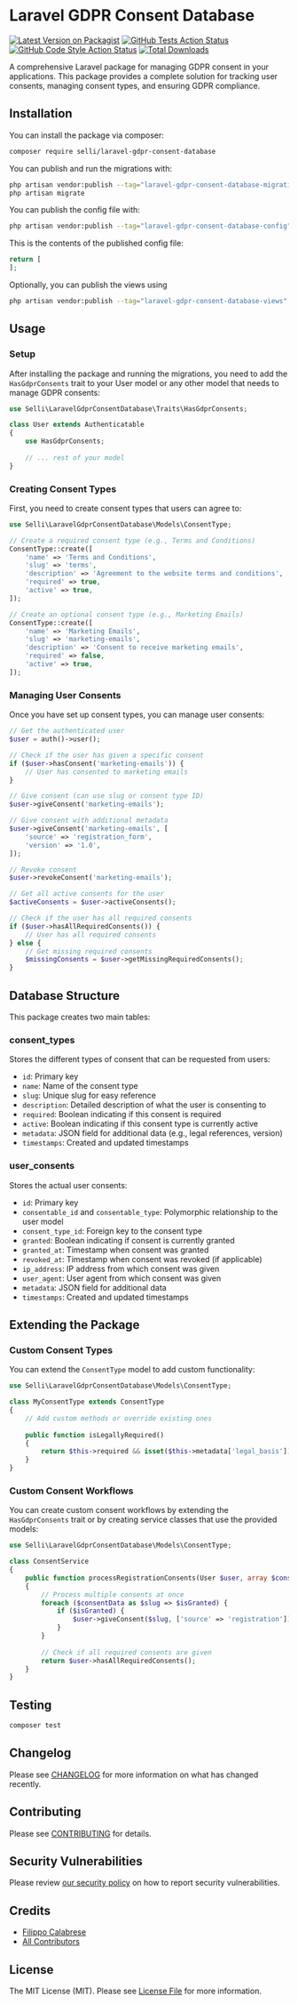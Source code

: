 # Laravel GDPR Consent Database

[![Latest Version on Packagist](https://img.shields.io/packagist/v/selli/laravel-gdpr-consent-database.svg?style=flat-square)](https://packagist.org/packages/selli/laravel-gdpr-consent-database)
[![GitHub Tests Action Status](https://img.shields.io/github/actions/workflow/status/selli/laravel-gdpr-consent-database/run-tests.yml?branch=main&label=tests&style=flat-square)](https://github.com/selli/laravel-gdpr-consent-database/actions?query=workflow%3Arun-tests+branch%3Amain)
[![GitHub Code Style Action Status](https://img.shields.io/github/actions/workflow/status/selli/laravel-gdpr-consent-database/fix-php-code-style-issues.yml?branch=main&label=code%20style&style=flat-square)](https://github.com/selli/laravel-gdpr-consent-database/actions?query=workflow%3A"Fix+PHP+code+style+issues"+branch%3Amain)
[![Total Downloads](https://img.shields.io/packagist/dt/selli/laravel-gdpr-consent-database.svg?style=flat-square)](https://packagist.org/packages/selli/laravel-gdpr-consent-database)

A comprehensive Laravel package for managing GDPR consent in your applications. This package provides a complete solution for tracking user consents, managing consent types, and ensuring GDPR compliance.

## Installation

You can install the package via composer:

```bash
composer require selli/laravel-gdpr-consent-database
```

You can publish and run the migrations with:

```bash
php artisan vendor:publish --tag="laravel-gdpr-consent-database-migrations"
php artisan migrate
```

You can publish the config file with:

```bash
php artisan vendor:publish --tag="laravel-gdpr-consent-database-config"
```

This is the contents of the published config file:

```php
return [
];
```

Optionally, you can publish the views using

```bash
php artisan vendor:publish --tag="laravel-gdpr-consent-database-views"
```

## Usage

### Setup

After installing the package and running the migrations, you need to add the `HasGdprConsents` trait to your User model or any other model that needs to manage GDPR consents:

```php
use Selli\LaravelGdprConsentDatabase\Traits\HasGdprConsents;

class User extends Authenticatable
{
    use HasGdprConsents;
    
    // ... rest of your model
}
```

### Creating Consent Types

First, you need to create consent types that users can agree to:

```php
use Selli\LaravelGdprConsentDatabase\Models\ConsentType;

// Create a required consent type (e.g., Terms and Conditions)
ConsentType::create([
    'name' => 'Terms and Conditions',
    'slug' => 'terms',
    'description' => 'Agreement to the website terms and conditions',
    'required' => true,
    'active' => true,
]);

// Create an optional consent type (e.g., Marketing Emails)
ConsentType::create([
    'name' => 'Marketing Emails',
    'slug' => 'marketing-emails',
    'description' => 'Consent to receive marketing emails',
    'required' => false,
    'active' => true,
]);
```

### Managing User Consents

Once you have set up consent types, you can manage user consents:

```php
// Get the authenticated user
$user = auth()->user();

// Check if the user has given a specific consent
if ($user->hasConsent('marketing-emails')) {
    // User has consented to marketing emails
}

// Give consent (can use slug or consent type ID)
$user->giveConsent('marketing-emails');

// Give consent with additional metadata
$user->giveConsent('marketing-emails', [
    'source' => 'registration_form',
    'version' => '1.0',
]);

// Revoke consent
$user->revokeConsent('marketing-emails');

// Get all active consents for the user
$activeConsents = $user->activeConsents();

// Check if the user has all required consents
if ($user->hasAllRequiredConsents()) {
    // User has all required consents
} else {
    // Get missing required consents
    $missingConsents = $user->getMissingRequiredConsents();
}
```

## Database Structure

This package creates two main tables:

### consent_types

Stores the different types of consent that can be requested from users:

- `id`: Primary key
- `name`: Name of the consent type
- `slug`: Unique slug for easy reference
- `description`: Detailed description of what the user is consenting to
- `required`: Boolean indicating if this consent is required
- `active`: Boolean indicating if this consent type is currently active
- `metadata`: JSON field for additional data (e.g., legal references, version)
- `timestamps`: Created and updated timestamps

### user_consents

Stores the actual user consents:

- `id`: Primary key
- `consentable_id` and `consentable_type`: Polymorphic relationship to the user model
- `consent_type_id`: Foreign key to the consent type
- `granted`: Boolean indicating if consent is currently granted
- `granted_at`: Timestamp when consent was granted
- `revoked_at`: Timestamp when consent was revoked (if applicable)
- `ip_address`: IP address from which consent was given
- `user_agent`: User agent from which consent was given
- `metadata`: JSON field for additional data
- `timestamps`: Created and updated timestamps

## Extending the Package

### Custom Consent Types

You can extend the `ConsentType` model to add custom functionality:

```php
use Selli\LaravelGdprConsentDatabase\Models\ConsentType;

class MyConsentType extends ConsentType
{
    // Add custom methods or override existing ones
    
    public function isLegallyRequired()
    {
        return $this->required && isset($this->metadata['legal_basis']);
    }
}
```

### Custom Consent Workflows

You can create custom consent workflows by extending the `HasGdprConsents` trait or by creating service classes that use the provided models:

```php
use Selli\LaravelGdprConsentDatabase\Models\ConsentType;

class ConsentService
{
    public function processRegistrationConsents(User $user, array $consentData)
    {
        // Process multiple consents at once
        foreach ($consentData as $slug => $isGranted) {
            if ($isGranted) {
                $user->giveConsent($slug, ['source' => 'registration']);
            }
        }
        
        // Check if all required consents are given
        return $user->hasAllRequiredConsents();
    }
}
```

## Testing

```bash
composer test
```

## Changelog

Please see [CHANGELOG](CHANGELOG.md) for more information on what has changed recently.

## Contributing

Please see [CONTRIBUTING](CONTRIBUTING.md) for details.

## Security Vulnerabilities

Please review [our security policy](../../security/policy) on how to report security vulnerabilities.

## Credits

- [Filippo Calabrese](https://github.com/filippocalabrese)
- [All Contributors](../../contributors)

## License

The MIT License (MIT). Please see [License File](LICENSE.md) for more information.

